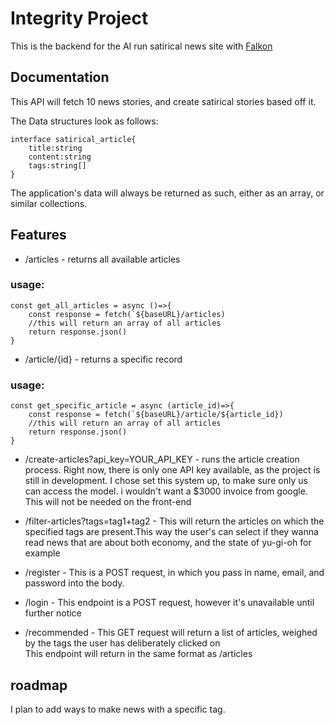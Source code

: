 
# Integrity Project

This is the backend for the AI run satirical news site with [Falkon](https://github.com/falkon2)
## Documentation
This API will fetch 10 news stories, and create satirical stories based off it.

The Data structures look as follows:
```
interface satirical_article{
    title:string
    content:string
    tags:string[]
}
```
The application's data will always be returned as such, either as an array, or similar collections.
## Features

- /articles - returns all available articles
### usage:
```
const get_all_articles = async ()=>{
    const response = fetch(`${baseURL}/articles)
    //this will return an array of all articles
    return response.json()
}
```
- /article/{id} - returns a specific record
### usage:
```
const get_specific_article = async (article_id)=>{
    const response = fetch(`${baseURL}/article/${article_id})
    //this will return an array of all articles
    return response.json()
}
```
- /create-articles?api_key=YOUR_API_KEY - runs the article creation process. Right now, there is only one API key available, as the project is still in development. I chose set this system up, to make sure only us can access the model. i wouldn't want a $3000 invoice from google. 
This will not be needed on the front-end

- /filter-articles?tags=tag1+tag2 - This will return the articles on which the specified tags are present.This way the user's can select if they wanna read news that are about both economy, and the state of yu-gi-oh for example

- /register - This is a POST request, in which you pass in name, email, and password into the body.
- /login - This endpoint is a POST request, however it's unavailable until further notice
- /recommended - This GET request will return a list of articles, weighed by the tags the user has deliberately clicked on  
This endpoint will return in the same format as /articles

## roadmap

I plan to add ways to make news with a specific tag.